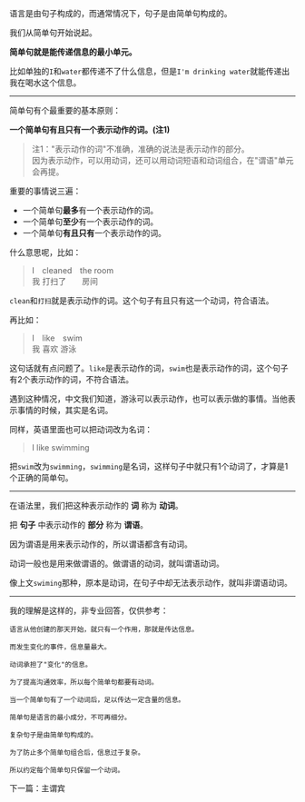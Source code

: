 语言是由句子构成的，而通常情况下，句子是由简单句构成的。  

我们从简单句开始说起。  

**简单句就是能传递信息的最小单元。**

比如单独的`I`和`water`都传递不了什么信息，但是`I'm drinking water`就能传递出我在喝水这个信息。

---

简单句有个最重要的基本原则：

**一个简单句有且只有一个表示动作的词。(注1)**

> 注1："表示动作的词"不准确，准确的说法是表示动作的部分。  
> 因为表示动作，可以用动词，还可以用动词短语和动词组合，在"谓语"单元会再提。

重要的事情说三遍：
- 一个简单句**最多**有一个表示动作的词。
- 一个简单句**至少**有一个表示动作的词。
- 一个简单句**有且只有**一个表示动作的词。

什么意思呢，比如：
> I cleaned the room  
> 我 打扫了  房间

`clean`和`打扫`就是表示动作的词。这个句子有且只有这一个动词，符合语法。

再比如：
> I like swim  
> 我 喜欢 游泳  

这句话就有点问题了。`like`是表示动作的词，`swim`也是表示动作的词，这个句子有2个表示动作的词，不符合语法。

遇到这种情况，中文我们知道，游泳可以表示动作，也可以表示做的事情。当他表示事情的时候，其实是名词。

同样，英语里面也可以把动词改为名词：

> I like swimming

把`swim`改为`swimming`，`swimming`是名词，这样句子中就只有1个动词了，才算是1个正确的简单句。

---

在语法里，我们把这种表示动作的 **词** 称为 **动词**。

把 **句子** 中表示动作的 **部分** 称为 **谓语**。

因为谓语是用来表示动作的，所以谓语都含有动词。

动词一般也是用来做谓语的。做谓语的动词，就叫谓语动词。

像上文`swiming`那种，原本是动词，在句子中却无法表示动作，就叫非谓语动词。

---

我的理解是这样的，非专业回答，仅供参考：

```
语言从他创建的那天开始，就只有一个作用，那就是传达信息。

而发生变化的事件，信息量最大。

动词承担了"变化"的信息。

为了提高沟通效率，所以每个简单句都要有动词。

当一个简单句有了一个动词后，足以传达一定含量的信息。

简单句是语言的最小成分，不可再细分。

复杂句子是由简单句构成的。

为了防止多个简单句组合后，信息过于复杂。

所以约定每个简单句只保留一个动词。
```


下一篇：主谓宾
